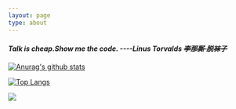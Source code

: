 ```yaml
---
layout: page
type: about
---
```


#### *Talk is cheap.Show me the code. 								 ----Linus Torvalds <del>李那厮·脱袜子</del>*

[![Anurag's github stats](https://github-readme-stats.vercel.app/api?username=RenMing-Huang&theme=dark)](https://github.com/anuraghazra/github-readme-stats)

[![Top Langs](https://github-readme-stats.vercel.app/api/top-langs/?username=RenMing-Huang&layout=compact)](https://github.com/anuraghazra/github-readme-stats)



![](https://raw.githubusercontent.com/bornmay/bornmay/Update/svg/Bottom.svg)

